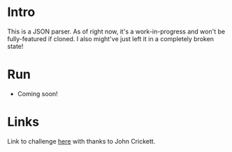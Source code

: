 # Intro

This is a JSON parser. As of right now, it's a work-in-progress and won't be fully-featured if cloned. I also might've just left it in a completely broken state!

# Run

- Coming soon!

# Links

Link to challenge [here](https://codingchallenges.fyi/challenges/challenge-json-parser/) with thanks to John Crickett.